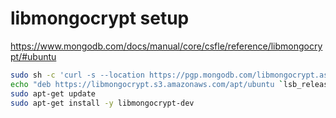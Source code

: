 # libmongocrypt setup

https://www.mongodb.com/docs/manual/core/csfle/reference/libmongocrypt/#ubuntu

```sh
sudo sh -c 'curl -s --location https://pgp.mongodb.com/libmongocrypt.asc | gpg --dearmor >/etc/apt/trusted.gpg.d/libmongocrypt.gpg'
echo "deb https://libmongocrypt.s3.amazonaws.com/apt/ubuntu `lsb_release -sc`/libmongocrypt/1.8 universe" | sudo tee /etc/apt/sources.list.d/libmongocrypt.list
sudo apt-get update
sudo apt-get install -y libmongocrypt-dev
```
